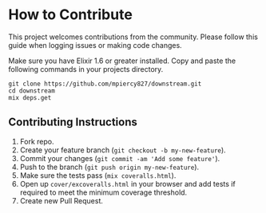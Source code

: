 # How to Contribute

This project welcomes contributions from the community. Please follow this guide
when logging issues or making code changes.

Make sure you have Elixir 1.6 or greater installed. Copy and paste the following
commands in your projects directory.

    git clone https://github.com/mpiercy827/downstream.git
    cd downstream
    mix deps.get

## Contributing Instructions

1. Fork repo.
2. Create your feature branch (`git checkout -b my-new-feature`).
3. Commit your changes (`git commit -am 'Add some feature'`).
4. Push to the branch (`git push origin my-new-feature`).
5. Make sure the tests pass (`mix coveralls.html`).
6. Open up `cover/excoveralls.html` in your browser and add tests if required to meet the minimum coverage threshold.
7. Create new Pull Request.
